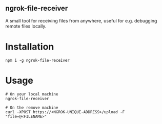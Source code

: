 ngrok-file-receiver
-------------------

A small tool for receiving files from anywhere, useful for e.g. debugging remote files locally.

# Installation
```shell
npm i -g ngrok-file-receiver
```

# Usage
```shell
# On your local machine
ngrok-file-receiver

# On the remove machine
curl -XPOST https://<NGROK-UNIQUE-ADDRESS>/upload -F "file=@<FILENAME>"
```
